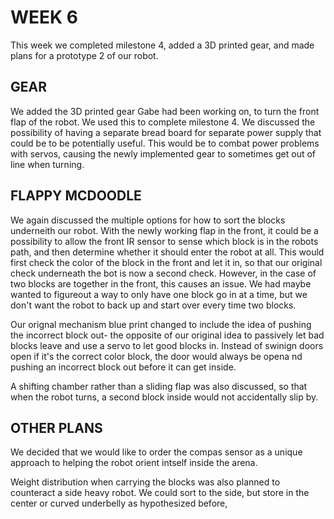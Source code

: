 # WEEK 6
This week we completed milestone 4, added a 3D printed gear, and made plans for a prototype 2 of our robot.

## GEAR
We added the 3D printed gear Gabe had been working on, to turn the front flap of the robot. We used this to complete milestone 4. We discussed the possibility of having a separate bread board for separate power supply that could be to be potentially useful. This would be to combat power problems with servos, causing the newly implemented gear to sometimes get out of line when turning.

## FLAPPY MCDOODLE
We again discussed the multiple options for how to sort the blocks underneith our robot. With the newly working flap in the front, it could be a possibility to allow the front IR sensor to sense which block is in the robots path, and then determine whether it should enter the robot at all. This would first check the color of the block in the front and let it in, so that our original check underneath the bot is now a second check. However,  in the case of two blocks are together in the front, this causes an issue. We had maybe wanted to figureout a way to only have one block go in at a time, but we don't want the robot to back up and start over every time two blocks.

Our orignal mechanism blue print changed to include the idea of pushing the incorrect block out- the opposite of our original idea to passively let bad blocks leave and use a servo to let good blocks in. Instead of swinign doors open if it's the correct color block, the door would always be opena nd pushing an incorrect block out before it can get inside.

A shifting chamber rather than a sliding flap was also discussed, so that when the robot turns, a second block inside would not accidentally slip by.

## OTHER PLANS
We decided that we would like to order the compas sensor as a unique approach to helping the robot orient intself inside the arena.

Weight distribution when carrying the blocks was also planned to counteract a side heavy robot. We could sort to the side, but store in the center or curved underbelly as hypothesized before,
